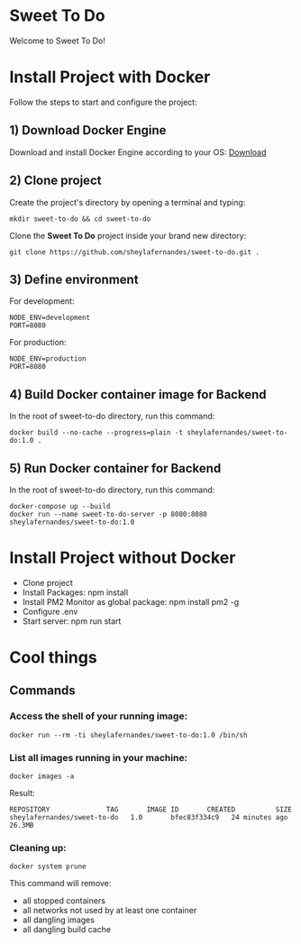 # Sweet To Do

Welcome to Sweet To Do!

# Install Project with Docker

Follow the steps to start and configure the project:

## 1) Download Docker Engine

Download and install Docker Engine according to your OS: [Download](https://docs.docker.com/engine/install/)

## 2) Clone project

Create the project's directory by opening a terminal and typing:

```
mkdir sweet-to-do && cd sweet-to-do
```

Clone the **Sweet To Do** project inside your brand new directory:

```
git clone https://github.com/sheylafernandes/sweet-to-do.git .
```

## 3) Define environment

For development:

```
NODE_ENV=development
PORT=8080
```

For production:

```
NODE_ENV=production
PORT=8080
```


## 4) Build Docker container image for Backend

In the root of sweet-to-do directory, run this command:

```
docker build --no-cache --progress=plain -t sheylafernandes/sweet-to-do:1.0 .
```

## 5) Run Docker container for Backend

In the root of sweet-to-do directory, run this command:

```
docker-compose up --build
docker run --name sweet-to-do-server -p 8080:8080 sheylafernandes/sweet-to-do:1.0
```

# Install Project without Docker

- Clone project
- Install Packages: npm install
- Install PM2 Monitor as global package: npm install pm2 -g
- Configure .env
- Start server: npm run start







# Cool things

## Commands

### Access the shell of your running image:

```
docker run --rm -ti sheylafernandes/sweet-to-do:1.0 /bin/sh
```

### List all images running in your machine:

```
docker images -a
```

Result:
```
REPOSITORY              TAG       IMAGE ID       CREATED          SIZE
sheylafernandes/sweet-to-do   1.0       bfec83f334c9   24 minutes ago   26.3MB

```

### Cleaning up:

```
docker system prune
```

This command will remove:

- all stopped containers
- all networks not used by at least one container
- all dangling images
- all dangling build cache


